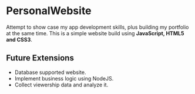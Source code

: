 # PersonalWebsite
<p>
Attempt to show case my app development skills, plus building my portfolio at the same time.
This is a simple website build using <b>JavaScript, HTML5 and CSS3</b>.
</p>

<h2>Future Extensions</h2>
<ul>
  <li>Database supported website.</li>
  <li>Implement business logic using NodeJS.</li>
  <li>Collect viewership data and analyze it.</li>
</ul>
